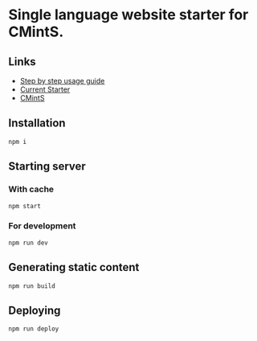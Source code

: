 # Single language website starter for CMintS.

## Links

- [Step by step usage guide](https://cmints.io/quick-start)
- [Current Starter](https://single.cmints.io/)
- [CMintS](https://cmints.io)

## Installation

```
npm i
```

## Starting server

### With cache

```
npm start
```

### For development

```
npm run dev
```

## Generating static content

```
npm run build
```

## Deploying

```
npm run deploy
```
